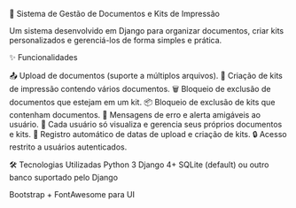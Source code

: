 📂 Sistema de Gestão de Documentos e Kits de Impressão

Um sistema desenvolvido em Django para organizar documentos, criar kits personalizados e gerenciá-los de forma simples e prática.

✨ Funcionalidades

📤 Upload de documentos (suporte a múltiplos arquivos).
📑 Criação de kits de impressão contendo vários documentos.
🗑️ Bloqueio de exclusão de documentos que estejam em um kit.
📦 Bloqueio de exclusão de kits que contenham documentos.
📝 Mensagens de erro e alerta amigáveis ao usuário.
👤 Cada usuário só visualiza e gerencia seus próprios documentos e kits.
📅 Registro automático de datas de upload e criação de kits.
🔒 Acesso restrito a usuários autenticados.

🛠️ Tecnologias Utilizadas
Python 3
Django 4+
SQLite (default)
 ou outro banco suportado pelo Django

Bootstrap + FontAwesome
 para UI

